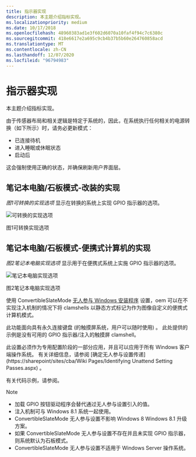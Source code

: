 ```yaml
---
title: 指示器实现
description: 本主题介绍指标实现。
ms.localizationpriority: medium
ms.date: 10/17/2018
ms.openlocfilehash: 48960383ad1e3f602d6070a10faf4f94c7c6380c
ms.sourcegitcommit: 418e6617e2a695c9cb4b37b5b60e264760858acd
ms.translationtype: MT
ms.contentlocale: zh-CN
ms.lasthandoff: 12/07/2020
ms.locfileid: "96794983"
---
```

# <a name="indicator-implementation"></a>指示器实现

本主题介绍指标实现。

由于传感器布局和相关逻辑是特定于系统的，因此，在系统执行任何相关的电源转换（如下所示）时，请务必更新模式：

- 已连接待机
- 进入睡眠或休眠状态
- 启动后

这会强制使用正确的状态，并确保刷新用户界面层。

## <a name="laptopslate-mode---implementation-for-convertibles"></a>笔记本电脑/石板模式-改装的实现

*图1可转换的实现选项* 显示在转换的系统上实现 GPIO 指示器的选项。

![可转换的实现选项](images/implementationconvertibles.jpg)

图1可转换实现选项

## <a name="laptopslate-mode---implementation-for-laptops"></a>笔记本电脑/石板模式-便携式计算机的实现

*图2笔记本电脑实现选项* 显示用于在便携式系统上实施 GPIO 指示器的选项。

![笔记本电脑实现选项](images/implementationlaptops.jpg)

图2笔记本电脑实现选项

使用 ConvertibleSlateMode [无人参与 Windows 安装程序](/previous-versions/windows/it-pro/windows-8.1-and-8/ff699026(v=win.10)) 设置，oem 可以在不实现注入机制的情况下将 clamshells 以静态方式标记为作为图像自定义的便携式计算机模式。

此功能面向具有永久连接键盘 (的触摸屏系统，用户可以随时使用) 。 此处提供的示例是没有可用的 GPIO 指示器/注入的触摸屏 clamshell。

此设置必须作为专用配置阶段的一部分应用，并且可以应用于所有 Windows 客户端操作系统。 有关详细信息，请参阅 [确定无人参与设置传递](https://sharepoint/sites/cba/Wiki Pages/Identifying Unattend Setting Passes.aspx) 。

有关代码示例，请参阅。

> [!NOTE]
>
> - 加载 GPIO 按钮驱动程序会替代通过无人参与设置引入的值。
> - 注入机制可与 Windows 8.1 系统一起使用。
> - ConvertibleSlateMode 无人参与设置不影响 Windows 8 Windows 8.1 升级方案。
> - 如果 ConvertibleSlateMode 无人参与设置不存在并且未实现 GPIO 指示器，则系统默认为石板模式。
> - ConvertibleSlateMode 无人参与设置不适用于 Windows Server 操作系统。
